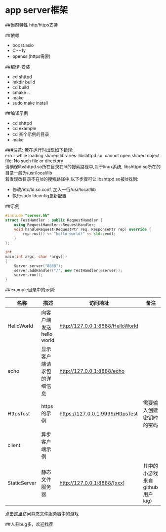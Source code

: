 app server框架
===================

##当前特性
http/https支持

##依赖
- boost.asio  
- C++1y  
- openssl(https需要)  

##编译-安装
- cd shttpd  
- mkdir build  
- cd build  
- cmake ..  
- make  
- sudo make install

##编译示例
- cd shttpd  
- cd example  
- cd 某个示例的目录  
- make  

###注意:
若在运行时出现如下错误:  
error while loading shared libraries: libshttpd.so: cannot open shared object file: No such file or directory  
请确保libshttpd.so所在目录在ld的搜索路径中,对于linux系统, libshttpd.so所在的目录一般为/usr/local/lib  
若发现改目录不在ld的搜索路径中,以下步骤可让libshttpd.so被ld找到:  
- 修改/etc/ld.so.conf, 加入一行/usr/local/lib  
- 执行sudo ldconfig更新配置  

##示例
```c++
#include "server.hh"
struct TestHandler : public RequestHandler {
	using RequestHandler::RequestHandler;
	void handleRequest(RequestPtr req, ResponsePtr rep) override {
		rep->out() << "hello world!" << std::endl;
	}
};

int
main(int argc, char *argv[])
{
	Server server("8888");
	server.addHandler("/", new TestHandler(&server));
	server.run();
}
```
##example目录中的示例:

|   名称     |         描述                |             访问地址                 |           备注                    |
|------------|-----------------------------|--------------------------------------|-----------------------------------|
| HelloWorld | 向客户端发送hello world	   | http://127.0.0.1:8888/HelloWorld     |		             	      |
|   echo     | 显示客户端请求包的详细信息  | http://127.0.0.1:8888/echo           |	              		      |
| HttpsTest  | https的示例		   | https://127.0.0.1:9999/HttpsTest     |  需要输入创建密钥时的密码         |
|   client   | 异步客户端示例	           |				          |				      |
|StaticServer| 静态文件服务器              | http://127.0.0.1:8888/[xxx]          | 其中的小游戏来自github用户kig)    |

点击[这里](http://115.28.32.115:8888)访问静态文件服务器中的游戏

##人丑bug多，欢迎找茬
